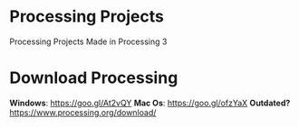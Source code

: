 # Processing Projects
Processing Projects Made in Processing 3
# Download Processing
**Windows**: https://goo.gl/At2vQY
**Mac Os**: https://goo.gl/ofzYaX
**Outdated?** https://www.processing.org/download/
